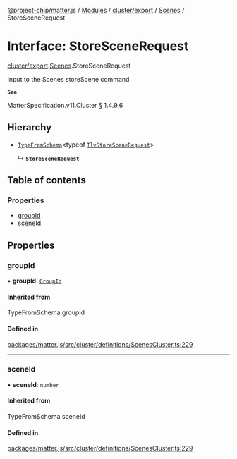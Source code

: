 [@project-chip/matter.js](../README.md) / [Modules](../modules.md) / [cluster/export](../modules/cluster_export.md) / [Scenes](../modules/cluster_export.Scenes.md) / StoreSceneRequest

# Interface: StoreSceneRequest

[cluster/export](../modules/cluster_export.md).[Scenes](../modules/cluster_export.Scenes.md).StoreSceneRequest

Input to the Scenes storeScene command

**`See`**

MatterSpecification.v11.Cluster § 1.4.9.6

## Hierarchy

- [`TypeFromSchema`](../modules/tlv_export.md#typefromschema)\<typeof [`TlvStoreSceneRequest`](../modules/cluster_export.Scenes.md#tlvstorescenerequest)\>

  ↳ **`StoreSceneRequest`**

## Table of contents

### Properties

- [groupId](cluster_export.Scenes.StoreSceneRequest.md#groupid)
- [sceneId](cluster_export.Scenes.StoreSceneRequest.md#sceneid)

## Properties

### groupId

• **groupId**: [`GroupId`](../modules/datatype_export.md#groupid)

#### Inherited from

TypeFromSchema.groupId

#### Defined in

[packages/matter.js/src/cluster/definitions/ScenesCluster.ts:229](https://github.com/project-chip/matter.js/blob/904d0c9b952b91f28a21803759c5e5c66ee4d272/packages/matter.js/src/cluster/definitions/ScenesCluster.ts#L229)

___

### sceneId

• **sceneId**: `number`

#### Inherited from

TypeFromSchema.sceneId

#### Defined in

[packages/matter.js/src/cluster/definitions/ScenesCluster.ts:229](https://github.com/project-chip/matter.js/blob/904d0c9b952b91f28a21803759c5e5c66ee4d272/packages/matter.js/src/cluster/definitions/ScenesCluster.ts#L229)
